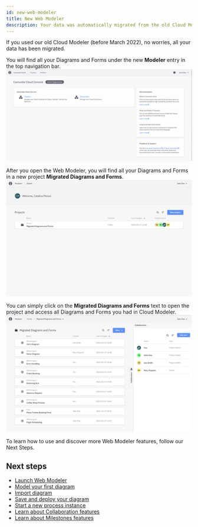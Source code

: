 ```yaml
---
id: new-web-modeler
title: New Web Modeler
description: Your data was automatically migrated from the old Cloud Modeler to the new Web Modeler.
---
```


If you used our old Cloud Modeler (before March 2022), no worries, all your data has been migrated.

You will find all your Diagrams and Forms under the new **Modeler** entry in the top navigation bar.
![cloud web modeler menu item](img/cloud-web-modeler-menu-item.png)

After you open the Web Modeler, you will find all your Diagrams and Forms in a new project **Migrated Diagrams and Forms**.
![home migrated project](img/new-web-modeler/web-modeler-home-migrated-project.png)

You can simply click on the **Migrated Diagrams and Forms** text to open the project and access all Diagrams and Forms you had in Cloud Modeler.
![project migrated diagrams and forms](img/new-web-modeler/web-modeler-project-migrated-diagrams-and-forms.png)

To learn how to use and discover more Web Modeler features, follow our Next Steps.

## Next steps

- [Launch Web Modeler](launch-cloud-modeler.md)
- [Model your first diagram](model-your-first-diagram.md)
- [Import diagram](import-diagram.md)
- [Save and deploy your diagram](save-and-deploy.md)
- [Start a new process instance](start-instance.md)
- [Learn about Collaboration features](collaboration.md)
- [Learn about Milestones features](milestones.md)

